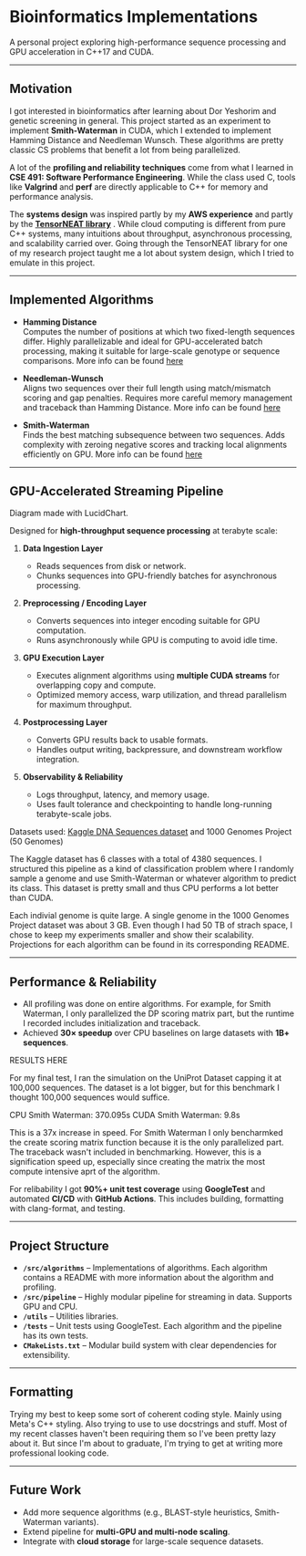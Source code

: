 # Bioinformatics Implementations

A personal project exploring high-performance sequence processing and GPU acceleration in C++17 and CUDA.

---

## Motivation

I got interested in bioinformatics after learning about Dor Yeshorim and genetic screening in general. This project started as an experiment to implement **Smith-Waterman** in CUDA, which I extended to implement Hamming Distance and Needleman Wunsch. These algorithms are pretty classic CS problems that benefit a lot from being parallelized.

A lot of the **profiling and reliability techniques** come from what I learned in **CSE 491: Software Performance Engineering**. While the class used C, tools like **Valgrind** and **perf** are directly applicable to C++ for memory and performance analysis.

The **systems design** was inspired partly by my **AWS experience** and partly by the [**TensorNEAT library**](https://github.com/EMI-Group/tensorneat)
. While cloud computing is different from pure C++ systems, many intuitions about throughput, asynchronous processing, and scalability carried over. Going through the TensorNEAT library for one of my research project taught me a lot about system design, which I tried to emulate in this project.

---

## Implemented Algorithms

- **Hamming Distance**  
  Computes the number of positions at which two fixed-length sequences differ. Highly parallelizable and ideal for GPU-accelerated batch processing, making it suitable for large-scale genotype or sequence comparisons. More info can be found [here](https://en.wikipedia.org/wiki/Hamming_distance)

- **Needleman-Wunsch**  
  Aligns two sequences over their full length using match/mismatch scoring and gap penalties. Requires more careful memory management and traceback than Hamming Distance. More info can be found [here](https://en.wikipedia.org/wiki/Needleman%E2%80%93Wunsch_algorithm)

- **Smith-Waterman**  
  Finds the best matching subsequence between two sequences. Adds complexity with zeroing negative scores and tracking local alignments efficiently on GPU. More info can be found [here](https://en.wikipedia.org/wiki/Smith%E2%80%93Waterman_algorithm)

---

## GPU-Accelerated Streaming Pipeline


Diagram made with LucidChart.

Designed for **high-throughput sequence processing** at terabyte scale:

1. **Data Ingestion Layer**  
   - Reads sequences from disk or network.  
   - Chunks sequences into GPU-friendly batches for asynchronous processing.

2. **Preprocessing / Encoding Layer**  
   - Converts sequences into integer encoding suitable for GPU computation.  
   - Runs asynchronously while GPU is computing to avoid idle time.

3. **GPU Execution Layer**  
   - Executes alignment algorithms using **multiple CUDA streams** for overlapping copy and compute.  
   - Optimized memory access, warp utilization, and thread parallelism for maximum throughput.

4. **Postprocessing Layer**  
   - Converts GPU results back to usable formats.  
   - Handles output writing, backpressure, and downstream workflow integration.

5. **Observability & Reliability**  
   - Logs throughput, latency, and memory usage.  
   - Uses fault tolerance and checkpointing to handle long-running terabyte-scale jobs.

Datasets used: [Kaggle DNA Sequences dataset](https://www.kaggle.com/datasets/nageshsingh/dna-sequence-dataset?resource=download) and 1000 Genomes Project (50 Genomes)

The Kaggle dataset has 6 classes with a total of 4380 sequences. I structured this pipeline as a kind of classification problem where I randomly sample a genome and use Smith-Waterman or whatever algorithm to predict its class. This dataset is pretty small and thus CPU performs a lot better than CUDA. 

Each indivial genome is quite large. A single genome in the 1000 Genomes Project dataset was about 3 GB. Even though I had 50 TB of strach space, I chose to keep my experiments smaller and show their scalability. Projections for each algorithm can be found in its corresponding README.

---

## Performance & Reliability

- All profiling was done on entire algorithms. For example, for Smith Waterman, I only parallelized the DP scoring matrix part, but the runtime I recorded includes initialization and traceback.
- Achieved **30× speedup** over CPU baselines on large datasets with **1B+ sequences**.  


RESULTS HERE


For my final test, I ran the simulation on the UniProt Dataset capping it at 100,000 sequences. The dataset is a lot bigger, but for this benchmark I thought 100,000 sequences would suffice.

CPU Smith Waterman: 370.095s
CUDA Smith Waterman: 9.8s

This is a 37x increase in speed. For Smith Waterman I only bencharmked the create scoring matrix function because it is the only parallelized part. The traceback wasn't included in benchmarking. However, this is a signification speed up, especially since creating the matrix the most compute intensive aprt of the algorithm.


For relibability I got **90%+ unit test coverage** using **GoogleTest** and automated **CI/CD** with **GitHub Actions**. This includes building, formatting with clang-format, and testing.

---

## Project Structure

- **`/src/algorithms`** – Implementations of algorithms. Each algorithm contains a README with more information about the algorithm and profiling.
- **`/src/pipeline`** – Highly modular pipeline for streaming in data. Supports GPU and CPU.
- **`/utils`** – Utilities libraries.  
- **`/tests`** – Unit tests using GoogleTest. Each algorithm and the pipeline has its own tests.
- **`CMakeLists.txt`** – Modular build system with clear dependencies for extensibility.

---

## Formatting

Trying my best to keep some sort of coherent coding style. Mainly using Meta's C++ styling. Also trying to use to use docstrings and stuff. Most of my recent classes haven't been requiring them so I've been pretty lazy about it. But since I'm about to graduate, I'm trying to get at writing more professional looking code.

---

## Future Work

- Add more sequence algorithms (e.g., BLAST-style heuristics, Smith-Waterman variants).  
- Extend pipeline for **multi-GPU and multi-node scaling**.
- Integrate with **cloud storage** for large-scale sequence datasets.
